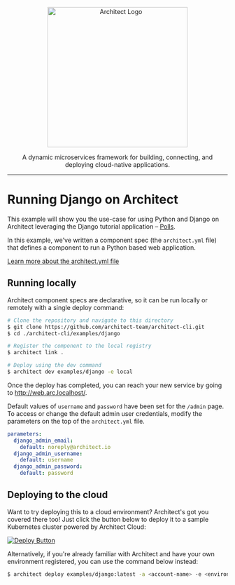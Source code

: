 <p align="center">
  <a href="//architect.io" target="blank"><img src="https://docs.architect.io/img/logo.svg" width="320" alt="Architect Logo" /></a>
</p>

<p align="center">
  A dynamic microservices framework for building, connecting, and deploying cloud-native applications.
</p>

---

# Running Django on Architect

This example will show you the use-case for using Python and Django on Architect leveraging the Django tutorial application – [Polls](//docs.djangoproject.com/en/4.0/intro/tutorial01/).

In this example, we've written a component spec (the `architect.yml` file) that defines a component to run a Python based web application.

[Learn more about the architect.yml file](//docs.architect.io/configuration)

## Running locally

Architect component specs are declarative, so it can be run locally or remotely with a single deploy command:

```sh
# Clone the repository and navigate to this directory
$ git clone https://github.com/architect-team/architect-cli.git
$ cd ./architect-cli/examples/django

# Register the component to the local registry
$ architect link .

# Deploy using the dev command
$ architect dev examples/django -e local
```

Once the deploy has completed, you can reach your new service by going to http://web.arc.localhost/.

Default values of `username` and `password` have been set for the `/admin` page. To access or change the default admin user credentials, modify the parameters on the top of the `architect.yml` file.

```yaml
parameters:
  django_admin_email:
    default: noreply@architect.io
  django_admin_username:
    default: username
  django_admin_password:
    default: password
```

## Deploying to the cloud

Want to try deploying this to a cloud environment? Architect's got you covered there too! Just click the button below to deploy it to a sample Kubernetes cluster powered by Architect Cloud:

[![Deploy Button](https://docs.architect.io/deploy-button.svg)](https://cloud.architect.io/examples/components/django/deploy?tag=latest&interface=http%3Ahttp)

Alternatively, if you're already familiar with Architect and have your own environment registered, you can use the command below instead:

```sh
$ architect deploy examples/django:latest -a <account-name> -e <environment-name> -i http:http
```
